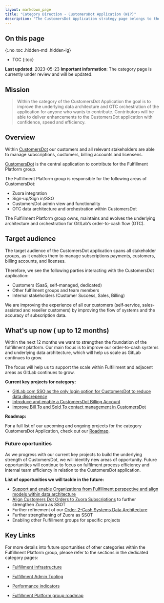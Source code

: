 ```yaml
---
layout: markdown_page
title: "Category Direction - CustomersDot Application (WIP)"
description: "The CustomersDot Application strategy page belongs to the Fulfillment Platform group of the Fulfillment section."
---
```

 
## On this page
{:.no_toc .hidden-md .hidden-lg}
 
- TOC
{:toc}

<link rel="stylesheet" type="text/css" href="/stylesheets/biztech.css" />

 **Last updated**: 2023-05-23
 **Important information**: The category page is currently under review and will be updated.

## Mission

> Within the category of the CustomersDot Application the goal is to improve the underlying data architecture and OTC orchestration of the application for anyone who wants to contribute. Contributors will be able to deliver enhancements to the CustomersDot application with confidence, speed and efficiency.

## Overview

 Within [CustomersDot](https://gitlab.com/gitlab-org/customers-gitlab-com/) our customers and all relevant stakeholders are able to manage subscriptions, customers, billing accounts and licensens.

 [CustomersDot](https://gitlab.com/gitlab-org/customers-gitlab-com/) is the central application to contribute for the Fulfillment Platform group.

The Fulfillment Platform group is responsible for the following areas of CustomersDot:

- Zuora integration
- Sign-up/Sign in/SSO
- CustomersDot admin view and functionality
- OTC data architecture and orchestration within CustomersDot

The Fulfillment Platform group owns, maintains and evolves the underlying architecture and orchestration for GitlLab’s order-to-cash flow (OTC). 

## Target audience

The target audience of the CustomersDot application spans all stakeholder groups, as it enables them to manage subscriptions payments, customers, billing accounts, and licenses.

Therefore, we see the following parties interacting with the CustomersDot application:
    
- Customers (SaaS, self-managed, dedicated)
- Other fulfilment groups and team members
- Internal stakeholders (Customer Success, Sales, Billing)

We are improving the experience of all our customers (self-service, sales-assisted and reseller customers) by improving the flow of systems and the accuracy of subscription data.

## What's up now ( up to 12 months)

Within the next 12 months we want to strengthen the foundation of the fulfillment platform. Our main focus is to improve our order-to-cash systems and underlying data architecture, which will help us scale as GitLab continues to grow.

The focus will help us to support the scale within Fulfillment and adjacent areas as GitLab continues to grow.

**Current key projects for category:**

- [GitLab.com SSO as the only login option for CustomersDot to reduce data discrepency](https://gitlab.com/groups/gitlab-org/-/epics/8905)
- [Introduce and enable a CustomersDot Billing Account](https://gitlab.com/groups/gitlab-org/-/epics/8331)
- [Improve Bill To and Sold To contact management in CustomersDot](https://gitlab.com/groups/gitlab-org/-/epics/9831)

**Roadmap:**

For a full list of our upcoming and ongoing projects for the category CustomersDot Application, check out our [Roadmap](https://gitlab.com/groups/gitlab-org/-/roadmap?state=opened&sort=end_date_asc&layout=QUARTERS&timeframe_range_type=THREE_YEARS&label_name[]=Fulfillment+Roadmap&label_name[]=group::fulfillment+platform&label_name[]=Category:CustomersDot+Application&progress=COUNT&show_progress=true&show_milestones=false&milestones_type=GROUP&show_labels=false).

###  Future oportunities

As we progress with our current key projects to build the underlying strength of CustomersDot, we will identify new areas of opportunity. Future opportunities will continue to focus on fulfilment process efficiency and internal team efficiency in relation to the CustomersDot application.
    
**List of opportunities we will tackle in the future:**

- [Support and enable Organizations from Fulfillment perspective and align models within data architecture](https://gitlab.com/groups/gitlab-org/-/epics/9885)
- [Align Customers Dot Orders to Zuora Subscriptions](https://gitlab.com/groups/gitlab-org/-/epics/9748) to further strengthen Zuora as SSOT
- Further refinement of our [Order-2-Cash Systems Data Architecture](https://about.gitlab.com/company/quote-to-cash/#q2c-system-architecture)
- Further strengthening of Zuora as SSOT
- Enabling other Fulfillment groups for specific projects

## Key Links

For more details into future oportunities of other categories within the Fulfillment Platform group, please refer to the sections in the dedicated category pages:
- [Fulfillment Infrastructure](/direction/fulfillment/platform/fulfillment-infrastructure/)
- [Fulfillment Admin Tooling](/direction/fulfillment/platform/fulfillment-admin-tooling/)

- [Performance indicators](https://internal.gitlab.com/handbook/company/performance-indicators/product/fulfillment-section/#fulfillment-platform---general-availability-through-slis-and-error-budgets)
- [Fulfillment Platform group roadmap](https://gitlab.com/groups/gitlab-org/-/roadmap?state=opened&sort=start_date_asc&layout=QUARTERS&timeframe_range_type=THREE_YEARS&label_name[]=Fulfillment+Roadmap&label_name[]=group::fulfillment+platform&progress=COUNT&show_progress=true&show_milestones=false&milestones_type=GROUP&show_labels=false)

